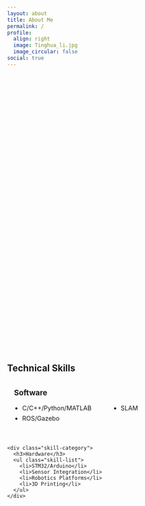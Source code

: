 ```yaml
---
layout: about
title: About Me
permalink: /
profile:
  align: right
  image: Tinghua_li.jpg
  image_circular: false
social: true
---
```


<style>
/* 页面动画和排版样式 */
.fade-in-section {
  opacity: 0;
  transform: translateY(30px);
  transition: opacity 0.8s ease-out, transform 0.8s ease-out;
}
.fade-in-section.visible {
  opacity: 1;
  transform: translateY(0);
}
section.about-section {
  margin-bottom: 3rem;
  padding-right: 1rem;
}
ul {
  margin-top: 0.3rem;
  margin-bottom: 1rem;
  padding-left: 1.2rem;
}
.flex-columns {
  display: flex;
  flex-wrap: wrap;
  gap: 40px;
}
.flex-column {
  flex: 1;
  min-width: 200px;
}


/* ===== 紧凑型表格技能展示 ===== */
.skills-grid {
  display: grid;
  grid-template-columns: repeat(auto-fit, minmax(250px, 1fr));
  gap: 1.5rem;
  margin-top: 1rem;
}

.skill-category {
  background: var(--light-bg);
  padding: 1rem;
  border-radius: 6px;
  border-left: 3px solid var(--theme-color);
}

.skill-category h3 {
  margin-top: 0;
  color: var(--theme-color);
  font-size: 1.1rem;
}

.skill-list {
  margin: 0;
  padding-left: 1.2rem;
  columns: 2;
  column-gap: 1.5rem;
}

.skill-list li {
  font-size: 0.9rem;
  margin-bottom: 0.4rem;
  break-inside: avoid;
}

</style>


<!-- 🔹 个人简介模块 -->
<section id="about" class="fade-in-section about-section">
  <header>
    <strong>厉庭华</strong><br>
    Postdoctoral Researcher<br>
    <a href="https://www.tudelft.nl/lr/organisatie/afdelingen/control-and-operations/control-and-simulation">
      C&S, Delft University of Technology (2025--)
    </a>
  </header>

  <div style="height: 1rem;"></div>

  <p>
    PhD in Robotics & Control Engineering (2024)<br>
    <a href="https://www.rug.nl/research/discrete-technology-production-automation/?lang=en">
      DTPA, University of Groningen
    </a><br>
    Advisor:
    <a href="https://www.rug.nl/staff/b.jayawardhana">Prof. Bayu Jayawardhana</a> and
    <a href="https://www.rug.nl/staff/m.cao/">Prof. Ming Cao</a>
  </p>
</section>

<!-- 🔹 研究方向模块 -->
<section id="research" class="fade-in-section about-section">
  <h2>Research Interests</h2>

  <p><strong>Robotics</strong></p>
  <ul>
    <li>Nonholonomic Systems</li>
    <li>Multi-agent Systems</li>
    <li>Wheeled Mobile Robots</li>
    <li>Quadcopters</li>
  </ul>

  <p><strong>Motion Control</strong></p>
  <ul>
    <li>Source seeking</li>
    <li>Flexible Flocking</li>
    <li>Safety Control (Collision/Obstacle avoidance)</li>
    <li>Loss-of-Control</li>
  </ul>

  <p><strong>Practical Applications</strong></p>
  <ul>
    <li>3D-Printed Flexible Piezoresistive Sensors</li>
    <li>Navigation in the cluttered environment</li>
  </ul>

  <p><em>Bridging theoretical control methods with practical robotic implementations</em></p>
</section>


<!-- 技术技能模块 -->
<section class="about-section">
  <h2>Technical Skills</h2>
  <div class="skills-grid">
    <div class="skill-category">
      <h3>Software</h3>
      <ul class="skill-list">
        <li>C/C++/Python/MATLAB</li>
        <li>ROS/Gazebo</li>
        <li>SLAM</li>
      </ul>
    </div>

    <div class="skill-category">
      <h3>Hardware</h3>
      <ul class="skill-list">
        <li>STM32/Arduino</li>
        <li>Sensor Integration</li>
        <li>Robotics Platforms</li>
        <li>3D Printing</li>
      </ul>
    </div>
  </div>
</section>



<!-- 🔹 联系方式模块 -->
<section id="contact" class="fade-in-section about-section">
  <h2>Contact</h2>
  <p>Open to collaborations and discussions ↓</p>
</section>

<!-- 🔹 页面动画脚本 -->
<script>
  document.addEventListener("DOMContentLoaded", function () {
    const observer = new IntersectionObserver(entries => {
      entries.forEach(entry => {
        if (entry.isIntersecting) {
          entry.target.classList.add("visible");
        }
      });
    }, {
      threshold: 0.15
    });

    document.querySelectorAll(".fade-in-section").forEach(el => {
      observer.observe(el);
    });
  });
</script>
